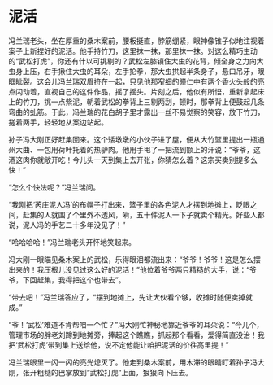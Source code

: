 # 泥活

冯兰瑞老头，坐在厚重的桑木案前，腰板挺直，脖筋绷紧，眼神像锥子似地注视着案子上新捏好的泥活。他手持竹刀，这里抹一抹，那里抹一抹。对这么精巧生动的“武松打虎”，你还有什以可挑剔的？武松左膝镇住大虫的花背，倾全身之力向大虫身上压，右手揪住大虫的耳朵，左手抡拳，那大虫拱起半条身子，悬口吊牙，眼眶眦裂。这会儿冯兰瑞双眉挤在一起，只见他那窄细的瞳仁中有两个香火头般的亮点闪动着，直视自己的这件作品，摇了摇头。片刻之后，他似有所悟，重新拿起床上的竹刀，挑一点紫泥，朝着武松的拳背上三剔两刮，顿时，那拳背上便鼓起几条弯曲的虬筋。于此，冯兰瑞的花白胡子里才露出一丝不易觉察的笑容，放下竹刀，搓着两手，轻轻地从案边站起。 

孙子冯大刚正好赶集回来。这个矮墩墩的小伙子进了屋，便从大竹篮里提出一瓶通州大曲、一包用荷叶托着的热驴肉。他用手甩了一把流到额上的汗说：“爷爷，这酒这肉你就敞开吃！今儿头一天到集上去开张，你猜怎么着？这宗买卖别提多么快！” 

“怎么个快法呢？”冯兰瑞问。 

“我刚把‘芮庄泥人冯’的布幌子打出来，篮子里的各色泥人才摆到地摊上，眨眼之间，赶集的人就围了个里外不透风，嗬，五十件泥人一下子就卖个精光。好些人都说，泥人冯的手艺二十多年没见了！” 

“哈哈哈哈！”冯兰瑞老头开怀地笑起来。 

冯大刚一眼瞄见桑木案上的武松，乐得眼泪都流出来：“爷爷！爷爷！这是怎么摆出来的！我压根儿没见过这么好的泥活！”他位着爷爷两只精糙的大手，说：“爷爷，下回赶集，我得把这个也带去”。 

“带去吧！”冯兰瑞答应了，“摆到地摊上，先让大伙看个够，收摊时随便卖掉就成。” 

“爷！‘武松’难道不肯帮咱一个忙？”冯大刚忙神秘地靠近爷爷的耳朵说：“今儿个，管理市场的胖老刘蹲到地摊旁，捧起这个瞧瞧，抓起那个看看，爱得简直没治！我把‘武松打虎’带到集上送给他，说不定他能让咱把泥活的价往高里提！” 

冯兰瑞眼里一闪一闪的亮光熄灭了。他走到桑木案前，用木滞的眼睛盯着孙子冯大刚，张开粗糙的巴掌放到“武松打虎”上面，狠狠向下压去。
  